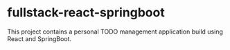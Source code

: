 # fullstack-react-springboot
This project contains a personal TODO management application build using React and SpringBoot.
